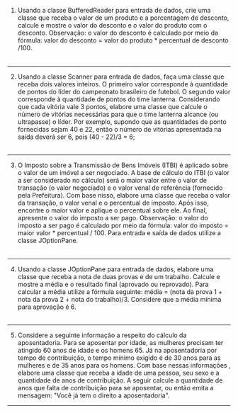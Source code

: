 1) Usando a classe BufferedReader para entrada de dados, crie uma classe que receba o valor de um produto e a porcentagem de desconto, calcule e mostre o valor do desconto e o valor do produto com o desconto. Observação: o valor do desconto é calculado por meio da fórmula: valor do desconto = valor do produto * percentual de desconto /100.
######
---
2) Usando a classe Scanner para entrada de dados, faça uma classe que receba dois valores inteiros. O primeiro valor corresponde à quantidade de pontos do líder do campeonato brasileiro de futebol. O segundo valor corresponde à quantidade de pontos do time lanterna. Considerando que cada vitória vale 3 pontos, elabore uma classe que calcule o número de vitórias necessárias para que o time lanterna alcance (ou ultrapasse) o líder. Por exemplo, supondo que as quantidades de ponto fornecidas sejam 40 e 22, então o número de vitórias apresentada na saída deverá ser 6, pois (40 - 22)/3 = 6;
######
---
3) O Imposto sobre a Transmissão de Bens Imóveis (ITBI) é aplicado sobre o valor de um imóvel a ser negociado. A base de cálculo do ITBI (o valor a ser considerado no cálculo) será o maior valor entre o valor de transação (o valor negociado) e o valor venal de referência (fornecido pela Prefeitura). Com base nisso, elabore uma classe que receba o valor da transação, o valor venal e o percentual de imposto. Após isso, encontre o maior valor e aplique o percentual sobre ele. Ao final, apresente o valor do imposto a ser pago. Observação: o valor do imposto a ser pago é calculado por meio da fórmula: valor do imposto = maior valor * percentual / 100. Para entrada e saída de dados utilize a classe JOptionPane.
######
---
4) Usando a classe JOptionPane para entrada de dados, elabore uma classe que receba a nota de duas provas e de um trabalho. Calcule e mostre a média e o resultado final (aprovado ou reprovado). Para calcular a média utilize a fórmula seguinte: média = (nota da prova 1 + nota da prova 2 + nota do trabalho)/3. Considere que a média mínima para aprovação é 6.
######
---
5) Considere a seguinte informação a respeito do cálculo da aposentadoria. Para se aposentar por idade, as mulheres precisam ter atingido 60 anos de idade e os homens 65. Já na aposentadoria por tempo de contribuição, o tempo mínimo exigido é de 30 anos para as mulheres e de 35 anos para os homens. Com base nessas informações , elabore uma classe que receba a idade de uma pessoa, seu sexo e a quantidade de anos de contribuição. A seguir calcule a quantidade de anos que falta de contribuição para se aposentar, ou então emita a mensagem: "Você já tem o direito a aposentadoria".
---
